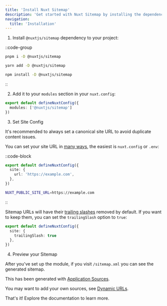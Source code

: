 ```yaml
---
title: 'Install Nuxt Sitemap'
description: 'Get started with Nuxt Sitemap by installing the dependency to your project.'
navigation:
  title: 'Installation'
---
```


1. Install `@nuxtjs/sitemap` dependency to your project:

::code-group

```sh [pnpm]
pnpm i -D @nuxtjs/sitemap
```

```bash [yarn]
yarn add -D @nuxtjs/sitemap
```

```bash [npm]
npm install -D @nuxtjs/sitemap
```

::

2. Add it to your `modules` section in your `nuxt.config`:

```ts [nuxt.config.ts]
export default defineNuxtConfig({
  modules: ['@nuxtjs/sitemap']
})
```

3. Set Site Config

It's recommended to always set a canonical site URL to avoid duplicate content issues.

You can set your site URL in [many ways](https://nuxtseo.com/site-config/guides/setting-site-config), the easiest is `nuxt.config` or `.env`:

::code-block

```ts [nuxt.config.ts]
export default defineNuxtConfig({
  site: {
    url: 'https://example.com',
  },
})
```

```bash [.env]
NUXT_PUBLIC_SITE_URL=https://example.com
```
::

Sitemap URLs will have their [trailing slashes](/nuxt-seo/guides/trailing-slashes) removed by default. If you want to keep them, you can set the `trailingSlash` option to `true`:

```ts [nuxt.config.ts]
export default defineNuxtConfig({
  site: {
    trailingSlash: true
  },
})
```


4. Preview your Sitemap

After you've set up the module, if you visit `/sitemap.xml` you can see the generated sitemap.

This has been generated with [Application Sources](/sitemap/getting-started/data-sources).

You may want to add your own sources, see [Dynamic URLs](/sitemap/guides/dynamic-urls).

That's it! Explore the documentation to learn more.
